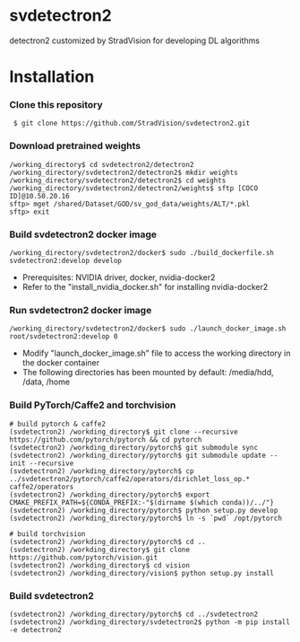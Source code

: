 # svdetectron2
detectron2 customized by StradVision for developing DL algorithms

# Installation

### Clone this repository
```
 $ git clone https://github.com/StradVision/svdetectron2.git
```

### Download pretrained weights
```
/working_directory$ cd svdetectron2/detectron2
/working_directory/svdetectron2/detectron2$ mkdir weights
/working_directory/svdetectron2/detectron2$ cd weights
/working_directory/svdetectron2/detectron2/weights$ sftp [COCO ID]@10.50.20.16
sftp> mget /shared/Dataset/GOD/sv_god_data/weights/ALT/*.pkl
sftp> exit
```

### Build svdetectron2 docker image
```
/working_directory/svdetectron2/docker$ sudo ./build_dockerfile.sh svdetectron2:develop develop
```
- Prerequisites: NVIDIA driver, docker, nvidia-docker2
- Refer to the "install_nvidia_docker.sh" for installing nvidia-docker2

### Run svdetectron2 docker image
```
/working_directory/svdetectron2/docker$ sudo ./launch_docker_image.sh root/svdetectron2:develop 0
```
- Modify "launch_docker_image.sh" file to access the working directory in the docker container
- The following directories has been mounted by default: /media/hdd, /data, /home

### Build PyTorch/Caffe2 and torchvision
```
# build pytorch & caffe2
(svdetectron2) /workding_directory$ git clone --recursive https://github.com/pytorch/pytorch && cd pytorch
(svdetectron2) /workding_directory/pytorch$ git submodule sync
(svdetectron2) /workding_directory/pytorch$ git submodule update --init --recursive
(svdetectron2) /workding_directory/pytorch$ cp ../svdetectron2/pytorch/caffe2/operators/dirichlet_loss_op.* caffe2/operators
(svdetectron2) /workding_directory/pytorch$ export CMAKE_PREFIX_PATH=${CONDA_PREFIX:-"$(dirname $(which conda))/../"}
(svdetectron2) /workding_directory/pytorch$ python setup.py develop
(svdetectron2) /workding_directory/pytorch$ ln -s `pwd` /opt/pytorch

# build torchvision
(svdetectron2) /workding_directory/pytorch$ cd ..
(svdetectron2) /workding_directory$ git clone https://github.com/pytorch/vision.git
(svdetectron2) /workding_directory$ cd vision
(svdetectron2) /workding_directory/vision$ python setup.py install
```

### Build svdetectron2
```
(svdetectron2) /workding_directory/pytorch$ cd ../svdetectron2
(svdetectron2) /workding_directory/svdetectron2$ python -m pip install -e detectron2
```




